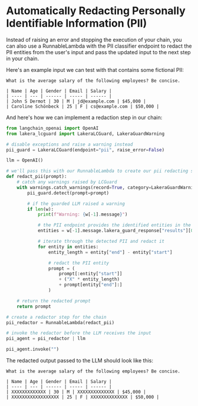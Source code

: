 # Automatically Redacting Personally Identifiable Information (PII)

Instead of raising an error and stopping the execution of your chain, you can also use a RunnableLambda with the PII classifier endpoint to redact the PII entities from the user's input and pass the updated input to the next step in your chain.

Here's an example input we can test with that contains some fictional PII:

```
What is the average salary of the following employees? Be concise.

| Name | Age | Gender | Email | Salary |
| ---- | --- | ------ | ----- | ------ |
| John S Dermot | 30 | M | jd@example.com | $45,000 |
| Caroline Schönbeck | 25 | F | cs@example.com | $50,000 |
```

And here's how we can implement a redaction step in our chain:

```python
from langchain_openai import OpenAI
from lakera_lcguard import LakeraLCGuard, LakeraGuardWarning

# disable exceptions and raise a warning instead
pii_guard = LakeraLCGuard(endpoint="pii", raise_error=False)

llm = OpenAI()

# we'll pass this with our RunnableLambda to create our pii redacting step in the chain
def redact_pii(prompt):
    # catch any warnings raised by LCGuard
    with warnings.catch_warnings(record=True, category=LakeraGuardWarning) as w:
        pii_guard.detect(prompt=prompt)

        # if the guarded LLM raised a warning
        if len(w):
            print(f"Warning: {w[-1].message}")

            # the PII endpoint provides the identified entities in the payload property
            entities = w[-1].message.lakera_guard_response["results"][0]["payload"]["pii"]

            # iterate through the detected PII and redact it
            for entity in entities:
                entity_length = entity["end"] - entity["start"]

                # redact the PII entity
                prompt = (
                    prompt[:entity["start"]]
                    + ("X" * entity_length)
                    + prompt[entity["end"]:]
                )

    # return the redacted prompt
    return prompt

# create a redactor step for the chain
pii_redactor = RunnableLambda(redact_pii)

# invoke the redactor before the LLM receives the input
pii_agent = pii_redactor | llm

pii_agent.invoke("")
```

The redacted output passed to the LLM should look like this:

```
What is the average salary of the following employees? Be concise.

| Name | Age | Gender | Email | Salary |
| ---- | --- | ------ | ----- | ------ |
| XXXXXXXXXXXXX | 30 | M | XXXXXXXXXXXXXX | $45,000 |
| XXXXXXXXXXXXXXXXXX | 25 | F | XXXXXXXXXXXXXX | $50,000 |
```
